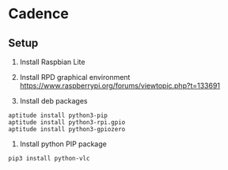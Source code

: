 # Cadence

## Setup

1. Install Raspbian Lite

1. Install RPD graphical environment  
   https://www.raspberrypi.org/forums/viewtopic.php?t=133691

1. Install deb packages  
```
aptitude install python3-pip
aptitude install python3-rpi.gpio
aptitude install python3-gpiozero
```

1. Install python PIP package
```
pip3 install python-vlc
```

